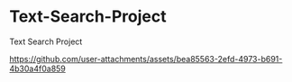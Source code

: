 # Text-Search-Project
Text Search Project


https://github.com/user-attachments/assets/bea85563-2efd-4973-b691-4b30a4f0a859

